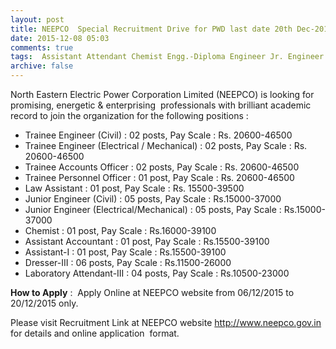 ```yaml
---
layout: post
title: NEEPCO  Special Recruitment Drive for PWD last date 20th Dec-2015    
date: 2015-12-08 05:03
comments: true
tags:  Assistant Attendant Chemist Engg.-Diploma Engineer Jr. Engineer Meghalaya North-East Officer Online Public-Sector Special Drive Trainee 
archive: false
---
```

North Eastern Electric Power Corporation Limited (NEEPCO) is looking for promising, energetic & enterprising  professionals with brilliant academic record to join the organization for the following positions :

- Trainee Engineer (Civil) : 02 posts, Pay Scale : Rs. 20600-46500
- Trainee Engineer (Electrical / Mechanical) : 02 posts, Pay Scale : Rs. 20600-46500 
- Trainee Accounts Officer : 02 posts, Pay Scale : Rs. 20600-46500
- Trainee Personnel Officer : 01 post, Pay Scale : Rs. 20600-46500
- Law Assistant : 01 post, Pay Scale : Rs. 15500-39500
- Junior Engineer (Civil) : 05 posts, Pay Scale : Rs.15000-37000
- Junior Engineer (Electrical/Mechanical) : 05 posts, Pay Scale : Rs.15000-37000
- Chemist : 01 post, Pay Scale : Rs.16000-39100
- Assistant Accountant : 01 post, Pay Scale : Rs.15500-39100 
- Assistant-I : 01 post, Pay Scale : Rs.15500-39100
- Dresser-III : 06 posts, Pay Scale : Rs.11500-26000
- Laboratory Attendant-III : 04 posts, Pay Scale : Rs.10500-23000

**How to Apply** :  Apply Online at NEEPCO website from 06/12/2015 to 20/12/2015 only.  

Please visit Recruitment Link at NEEPCO website <http://www.neepco.gov.in> for details and online application  format.  
   




